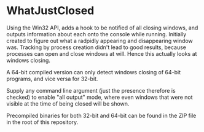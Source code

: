 # WhatJustClosed

Using the Win32 API, adds a hook to be notified of all closing windows, and outputs information about each onto the console while running. Initially created to figure out what a radpidly appearing and disappearing window was. Tracking by process creation didn't lead to good results, because processes can open and close windows at will. Hence this actually looks at windows closing.

A 64-bit compiled version can only detect windows closing of 64-bit programs, and vice versa for 32-bit.

Supply any command line argument (just the presence therefore is checked) to enable "all output" mode, where even windows that were not visible at the time of being closed will be shown.

Precompiled binaries for both 32-bit and 64-bit can be found in the ZIP file in the root of this repository.